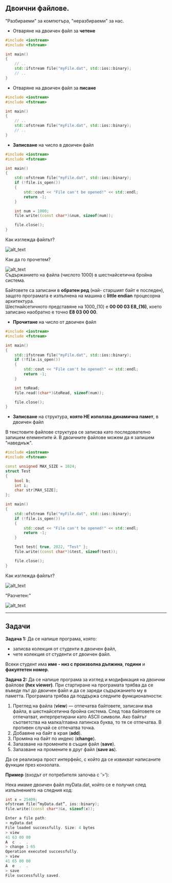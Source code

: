 ## Двоични файлове.
"Разбираеми" за компютъра, "неразбираеми" за нас.  

- Отваряне на двоичен файл за **четене**  
```c++
#include <iostream>
#include <fstream> 

int main()
{
    // ..
    std::ifstream file("myFile.dat", std::ios::binary);
    // ..
}
```

- Отваряне на двоичен файл за **писане**  
```c++
#include <iostream>
#include <fstream>

int main()
{
    // ..
    std::ofstream file("myFile.dat", std::ios::binary);
    // ..
}
```

- **Записване** на число в двоичен файл  
```c++
#include <iostream>
#include <fstream>

int main()
{
    std::ofstream file("myFile.dat", std::ios::binary);
    if (!file.is_open())
    {
        std::cout << "File can't be opened!" << std::endl;
        return -1;
    }

    int num = 1000;
    file.write((const char*)&num, sizeof(num));

    file.close();
}
```
Как изглежда файлът?  

![alt_text](https://i.ibb.co/2nkCysZ/binFile.png)

Как да го прочетем?  

![alt_text](https://i.ibb.co/nnSQz2v/bin-File-Content.png)  
Съдържанието на файла (числото 1000) в шестнайсетична бройна система.  

Байтовете са записани в **обратен ред** (най- старшият байт е последен), защото програмата е изпълнена на машина с **little endian** процесорна архитектура.  
Шестнайсетичното представяне на 1000_(10) е **00 00 03 E8_(16)**, което записано наобратно е точно **E8 03 00 00**.  

- **Прочитане** на число от двоичен файл  
```c++
#include <iostream>
#include <fstream>

int main()
{
    std::ifstream file("myFile.dat", std::ios::binary);
    if (!file.is_open())
    {
        std::cout << "File can't be opened!" << std::endl;
        return -1;
    }

    int toRead;
    file.read((char*)&toRead, sizeof(num));

    file.close();
}
```

- **Записване** на структура, **която НЕ използва динамична памет**, в двоичен файл  

В текстовите файлове структура се записва като последователно запишем елементите й. В двоичните файлове можем да я запишем "наведнъж".  
```c++
#include <iostream>
#include <fstream>

const unsigned MAX_SIZE = 1024;
struct Test
{
    bool b;
    int i;
    char str[MAX_SIZE];
};

int main()
{
    std::ofstream file("myFile.dat", std::ios::binary);
    if (!file.is_open())
    {
        std::cout << "File can't be opened!" << std::endl;
        return -1;
    }

    Test test{ true, 2022, "Test" };
    file.write((const char*)&test, sizeof(test));

    file.close();
}
```

Как изглежда файлът?  

![alt_text](https://i.ibb.co/jvQGrbL/binFile2.png)

"Разчетен:"  

![alt_text](https://i.ibb.co/m8hRsfY/bin-File2-Content2.png)

---

## Задачи

**Задача 1:** Да се напише програма, която:  
- записва колекция от студенти в двоичен файл,
- чете колекция от студенти от двоичен файл.  

Всеки студент има **име - низ с произволна дължина**, **години** и **факултетен номер**.  

**Задача 2:** Да се напише програма за изглед и модификация на двоични файлове **(hex viewer)**. При стартиране на програмата трябва да се въведе път до двоичен файл и да се зареди съдържанието му в паметта. Програмата трябва да поддържа следните функционалности:

1. Преглед на файла (**view**) — отпечатва байтовете, записани във файла, в шестнайсетична бройна система. След това байтовете се отпечатват, интерпретирани като ASCII символи. Ако байтът съответства на малка/главна латинска буква, то тя се отпечатва. В противен случай се отпечатва точка.
2. Добавяне на байт в края (**add**).
3. Промяна на байт по индекс (**change**).
4. Запазване на промените в същия файл (**save**).
5. Запазване на промените в друг файл (**save as**).

Да се реализира прост интерфейс, с който да се извикват написаните функции през конзолата.  

**Пример**  (входът от потребителя започва с '>'):

Нека имаме двоичен файл myData.dat, който се е получил след изпълнението на следния код:

```c++
int x = 25409;
ofstream file(“myData.dat”, ios::binary);
file.write((const char*)&x, sizeof(x));
```

```c++
Enter a file path:
> myData.dat
File loaded successfully. Size: 4 bytes
> view
41 63 00 00
A  c  .  .
> change 1 65
Operation executed successfully.
> view
41 65 00 00
A  e  .  .
> save
File successfully saved.
```
